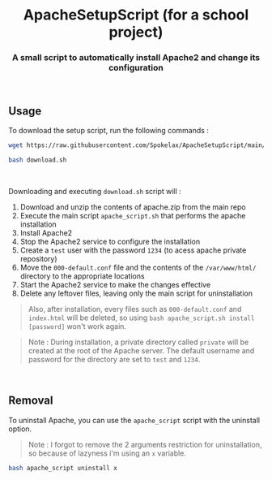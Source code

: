 <center>
  <h1>ApacheSetupScript (for a school project)</h1>
  <h3>A small script to automatically install Apache2 and change its configuration</h3>
</center>

&nbsp;

## Usage

To download the setup script, run the following commands :

```bash
wget https://raw.githubusercontent.com/Spokelax/ApacheSetupScript/main/download.sh
```

```bash
bash download.sh
```

&nbsp;

Downloading and executing `download.sh` script will :

1. Download and unzip the contents of apache.zip from the main repo
2. Execute the main script `apache_script.sh` that performs the apache installation
3. Install Apache2
4. Stop the Apache2 service to configure the installation
5. Create a `test` user with the password `1234` (to acess apache private repository)
6. Move the `000-default.conf` file and the contents of the `/var/www/html/` directory to the appropriate locations
7. Start the Apache2 service to make the changes effective
8. Delete any leftover files, leaving only the main script for uninstallation

> Also, after installation, every files such as `000-default.conf` and `index.html` will be deleted, so using `bash apache_script.sh install [password]` won't work again.

> Note :
During installation, a private directory called `private` will be created at the root of the Apache server. The default username and password for the directory are set to `test` and `1234`.

&nbsp;

## Removal

To uninstall Apache, you can use the `apache_script` script with the uninstall option.<br>
> Note : I forgot to remove the 2 arguments restriction for uninstallation, so because of lazyness i'm using an `x` variable.

```bash
bash apache_script uninstall x
```
